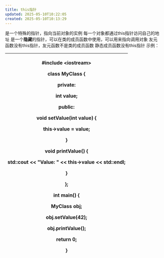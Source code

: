 ```yaml
---
title: this指针
updated: 2025-05-10T10:22:05
created: 2025-05-10T10:13:29
---
```


是一个特殊的指针，指向当前对象的实例
每一个对象都通过this指针访问自己的地址
是一个**隐藏**的指针，可以在类的成员函数中使用，可以用来指向调用对象
友元函数没有this指针，友元函数不是类的成员函数
静态成员函数没有this指针
示例：
<table>
<colgroup>
<col style="width: 100%" />
</colgroup>
<thead>
<tr class="header">
<th><p>#include &lt;iostream&gt;</p>
<p>class MyClass {</p>
<p>private:</p>
<p>int value;</p>
<p>public:</p>
<p>void setValue(int value) {</p>
<p>this-&gt;value = value;</p>
<p>}</p>
<p>void printValue() {</p>
<p>std::cout &lt;&lt; "Value: " &lt;&lt; this-&gt;value &lt;&lt; std::endl;</p>
<p>}</p>
<p>};</p>
<p>int main() {</p>
<p>MyClass obj;</p>
<p>obj.setValue(42);</p>
<p>obj.printValue();</p>
<p>return 0;</p>
<p>}</p></th>
</tr>
</thead>
<tbody>
</tbody>
</table>
